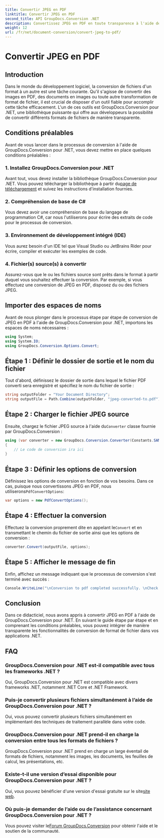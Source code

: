 ```yaml
---
title: Convertir JPEG en PDF
linktitle: Convertir JPEG en PDF
second_title: API GroupDocs.Conversion .NET
description: Convertissez JPEG en PDF en toute transparence à l'aide de GroupDocs.Conversion pour .NET. Suivez notre guide étape par étape pour une transformation efficace du format de fichier.
weight: 12
url: /fr/net/document-conversion/convert-jpeg-to-pdf/
---
```


# Convertir JPEG en PDF

## Introduction
Dans le monde du développement logiciel, la conversion de fichiers d'un format à un autre est une tâche courante. Qu'il s'agisse de convertir des images en PDF, des documents en images ou toute autre transformation de format de fichier, il est crucial de disposer d'un outil fiable pour accomplir cette tâche efficacement. L'un de ces outils est GroupDocs.Conversion pour .NET, une bibliothèque puissante qui offre aux développeurs la possibilité de convertir différents formats de fichiers de manière transparente.
## Conditions préalables
Avant de vous lancer dans le processus de conversion à l'aide de GroupDocs.Conversion pour .NET, vous devez mettre en place quelques conditions préalables :
### 1. Installez GroupDocs.Conversion pour .NET
 Avant tout, vous devez installer la bibliothèque GroupDocs.Conversion pour .NET. Vous pouvez télécharger la bibliothèque à partir du[page de téléchargement](https://releases.groupdocs.com/conversion/net/) et suivez les instructions d'installation fournies.
### 2. Compréhension de base de C#
Vous devez avoir une compréhension de base du langage de programmation C#, car nous l'utiliserons pour écrire des extraits de code pour le processus de conversion.
### 3. Environnement de développement intégré (IDE)
Vous aurez besoin d'un IDE tel que Visual Studio ou JetBrains Rider pour écrire, compiler et exécuter les exemples de code.
### 4. Fichier(s) source(s) à convertir
Assurez-vous que le ou les fichiers source sont prêts dans le format à partir duquel vous souhaitez effectuer la conversion. Par exemple, si vous effectuez une conversion de JPEG en PDF, disposez du ou des fichiers JPEG.

## Importer des espaces de noms
Avant de nous plonger dans le processus étape par étape de conversion de JPEG en PDF à l'aide de GroupDocs.Conversion pour .NET, importons les espaces de noms nécessaires :
```csharp
using System;
using System.IO;
using GroupDocs.Conversion.Options.Convert;
```

## Étape 1 : Définir le dossier de sortie et le nom du fichier
Tout d'abord, définissez le dossier de sortie dans lequel le fichier PDF converti sera enregistré et spécifiez le nom du fichier de sortie :
```csharp
string outputFolder = "Your Document Directory";
string outputFile = Path.Combine(outputFolder, "jpeg-converted-to.pdf");
```
## Étape 2 : Charger le fichier JPEG source
 Ensuite, chargez le fichier JPEG source à l'aide du`Converter` classe fournie par GroupDocs.Conversion :
```csharp
using (var converter = new GroupDocs.Conversion.Converter(Constants.SAMPLE_JPEG))
{
    // Le code de conversion ira ici
}
```
## Étape 3 : Définir les options de conversion
Définissez les options de conversion en fonction de vos besoins. Dans ce cas, puisque nous convertissons JPEG en PDF, nous utiliserons`PdfConvertOptions`:
```csharp
var options = new PdfConvertOptions();
```
## Étape 4 : Effectuer la conversion
 Effectuez la conversion proprement dite en appelant le`Convert` et en transmettant le chemin du fichier de sortie ainsi que les options de conversion :
```csharp
converter.Convert(outputFile, options);
```
## Étape 5 : Afficher le message de fin
Enfin, affichez un message indiquant que le processus de conversion s'est terminé avec succès :
```csharp
Console.WriteLine("\nConversion to pdf completed successfully. \nCheck output in {0}", outputFolder);
```

## Conclusion
Dans ce didacticiel, nous avons appris à convertir JPEG en PDF à l'aide de GroupDocs.Conversion pour .NET. En suivant le guide étape par étape et en comprenant les conditions préalables, vous pouvez intégrer de manière transparente les fonctionnalités de conversion de format de fichier dans vos applications .NET.
## FAQ
### GroupDocs.Conversion pour .NET est-il compatible avec tous les frameworks .NET ?
Oui, GroupDocs.Conversion pour .NET est compatible avec divers frameworks .NET, notamment .NET Core et .NET Framework.
### Puis-je convertir plusieurs fichiers simultanément à l’aide de GroupDocs.Conversion pour .NET ?
Oui, vous pouvez convertir plusieurs fichiers simultanément en implémentant des techniques de traitement parallèle dans votre code.
### GroupDocs.Conversion pour .NET prend-il en charge la conversion entre tous les formats de fichiers ?
GroupDocs.Conversion pour .NET prend en charge un large éventail de formats de fichiers, notamment les images, les documents, les feuilles de calcul, les présentations, etc.
### Existe-t-il une version d’essai disponible pour GroupDocs.Conversion pour .NET ?
 Oui, vous pouvez bénéficier d'une version d'essai gratuite sur le site[site web](https://releases.groupdocs.com/).
### Où puis-je demander de l’aide ou de l’assistance concernant GroupDocs.Conversion pour .NET ?
 Vous pouvez visiter le[Forum GroupDocs.Conversion](https://forum.groupdocs.com/c/conversion/11) pour obtenir l'aide et le soutien de la communauté.